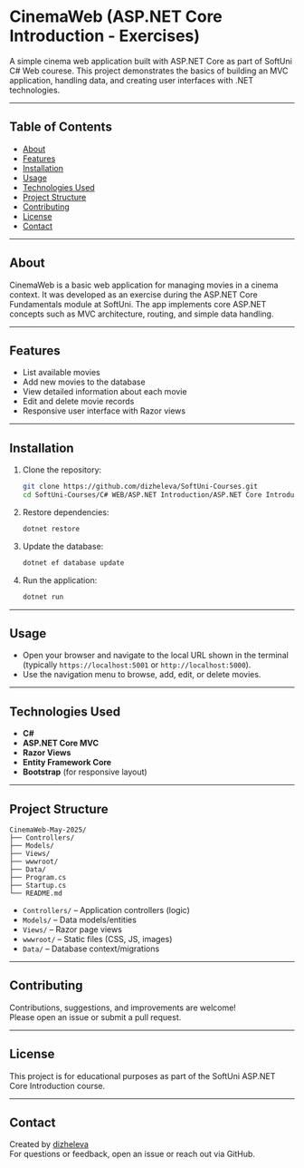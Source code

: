 # CinemaWeb (ASP.NET Core Introduction - Exercises)

A simple cinema web application built with ASP.NET Core as part of SoftUni C# Web courese. This project demonstrates the basics of building an MVC application, handling data, and creating user interfaces with .NET technologies.

---

## Table of Contents

- [About](#about)
- [Features](#features)
- [Installation](#installation)
- [Usage](#usage)
- [Technologies Used](#technologies-used)
- [Project Structure](#project-structure)
- [Contributing](#contributing)
- [License](#license)
- [Contact](#contact)

---

## About

CinemaWeb is a basic web application for managing movies in a cinema context. It was developed as an exercise during the ASP.NET Core Fundamentals module at SoftUni. The app implements core ASP.NET concepts such as MVC architecture, routing, and simple data handling.

---

## Features

- List available movies
- Add new movies to the database
- View detailed information about each movie
- Edit and delete movie records
- Responsive user interface with Razor views

---

## Installation

1. Clone the repository:
    ```bash
    git clone https://github.com/dizheleva/SoftUni-Courses.git
    cd SoftUni-Courses/C# WEB/ASP.NET Introduction/ASP.NET Core Introduction - Exercises/CinemaWeb-May-2025
    ```
2. Restore dependencies:
    ```bash
    dotnet restore
    ```
3. Update the database:
    ```bash
    dotnet ef database update
    ```
4. Run the application:
    ```bash
    dotnet run
    ```

---

## Usage

- Open your browser and navigate to the local URL shown in the terminal (typically `https://localhost:5001` or `http://localhost:5000`).
- Use the navigation menu to browse, add, edit, or delete movies.

---

## Technologies Used

- **C#**
- **ASP.NET Core MVC**
- **Razor Views**
- **Entity Framework Core** 
- **Bootstrap** (for responsive layout)

---

## Project Structure

```
CinemaWeb-May-2025/
├── Controllers/
├── Models/
├── Views/
├── wwwroot/
├── Data/
├── Program.cs
├── Startup.cs
└── README.md
```

- `Controllers/` – Application controllers (logic)
- `Models/` – Data models/entities
- `Views/` – Razor page views
- `wwwroot/` – Static files (CSS, JS, images)
- `Data/` – Database context/migrations 

---

## Contributing

Contributions, suggestions, and improvements are welcome!  
Please open an issue or submit a pull request.

---

## License

This project is for educational purposes as part of the SoftUni ASP.NET Core Introduction course.

---

## Contact

Created by [dizheleva](https://github.com/dizheleva)  
For questions or feedback, open an issue or reach out via GitHub.
